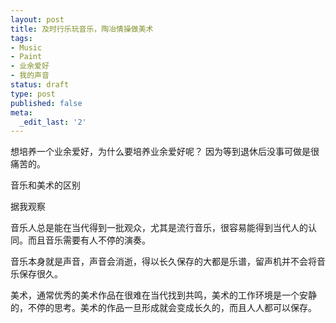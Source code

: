 ```yaml
---
layout: post
title: 及时行乐玩音乐，陶冶情操做美术
tags:
- Music
- Paint
- 业余爱好
- 我的声音
status: draft
type: post
published: false
meta:
  _edit_last: '2'
---
```

想培养一个业余爱好，为什么要培养业余爱好呢？ 因为等到退休后没事可做是很痛苦的。

音乐和美术的区别

据我观察

音乐人总是能在当代得到一批观众，尤其是流行音乐，很容易能得到当代人的认同。而且音乐需要有人不停的演奏。

音乐本身就是声音，声音会消逝，得以长久保存的大都是乐谱，留声机并不会将音乐保存很久。

美术，通常优秀的美术作品在很难在当代找到共鸣，美术的工作环境是一个安静的，不停的思考。美术的作品一旦形成就会变成长久的，而且人人都可以保存。
